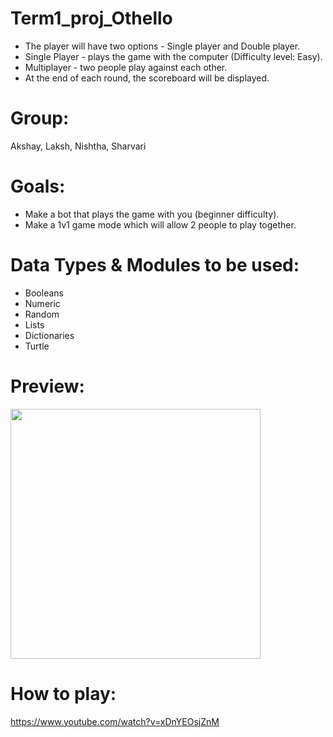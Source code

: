 # Term1_proj_Othello
* The player will have two options - Single player and Double player.
* Single Player - plays the game with the computer (Difficulty level: Easy).
* Multiplayer - two people play against each other.
* At the end of each round,  the scoreboard will be displayed.
# Group:
Akshay, Laksh, Nishtha, Sharvari
# Goals:
* Make a bot that plays the game with you (beginner difficulty).
* Make a 1v1 game mode which will allow 2 people to play together.
# Data Types & Modules to be used:
* Booleans
* Numeric 
* Random
* Lists
* Dictionaries
* Turtle
# Preview:
<img src="https://user-images.githubusercontent.com/80910691/144286646-299d689d-7098-435a-87f0-ef922df8d66d.png" height="400"></a>

# How to play:
https://www.youtube.com/watch?v=xDnYEOsjZnM
